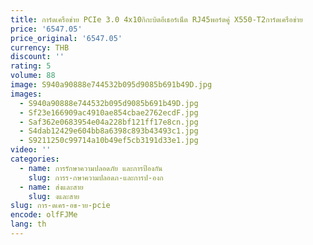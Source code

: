 ```yaml
---
title: การ์ดเครือข่าย PCIe 3.0 4x10กิกะบิตอีเธอร์เน็ต RJ45พอร์ตคู่ X550-T2การ์ดเครือข่าย
price: '6547.05'
price_original: '6547.05'
currency: THB
discount: ''
rating: 5
volume: 88
image: S940a90888e744532b095d9085b691b49D.jpg
images:
  - S940a90888e744532b095d9085b691b49D.jpg
  - Sf23e166909ac4910ae854cbae2762ecdF.jpg
  - Saf362e0683954e04a228bf121ff17e8cn.jpg
  - S4dab12429e604bb8a6398c893b43493c1.jpg
  - S9211250c99714a10b49ef5cb3191d33e1.jpg
video: ''
categories:
  - name: การรักษาความปลอดภัย และการป้องกัน
    slug: การร-กษาความปลอดภ-และการป-องก
  - name: ส่งและสาย
    slug: งและสาย
slug: การ-ดเคร-อข-าย-pcie
encode: olfFJMe
lang: th
---
```

  